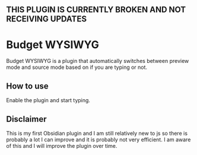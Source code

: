 ## THIS PLUGIN IS CURRENTLY BROKEN AND NOT RECEIVING UPDATES

# Budget WYSIWYG

Budget WYSIWYG is a plugin that automatically switches between preview mode and source mode based on if you are typing or not.


## How to use

Enable the plugin and start typing.

## Disclaimer

This is my first Obsidian plugin and I am still relatively new to js so there is probably a lot I can improve and it is probably not very efficient. I am aware of this and I will improve the plugin over time.
